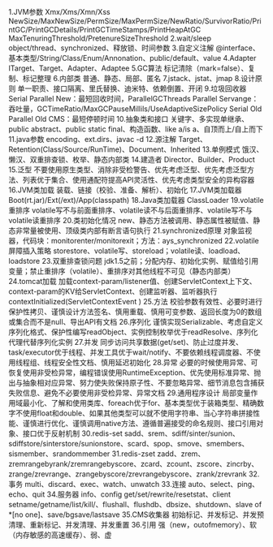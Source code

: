 1.JVM参数
Xmx/Xms/Xmn/Xss
NewSize/MaxNewSize/PermSize/MaxPermSize/NewRatio/SurvivorRatio/PrintGC/PrintGCDetails/PrintGCTimeStamps/PrintHeapAtGC
MaxTenuringThreshold/PretenureSizeThreshold
2.wait/sleep
object/thread、synchronized、释放锁、时间参数
3.自定义注解
@interface、基本类型/String/Class/Enum/Annonation、public/default、value
4.Adapter
ITarget、Target、Adapter、Adaptee
5.GC算法
标记清除（mark=false）、复制、标记整理
6.内部类
普通、静态、局部、匿名
7.jstack、jstat、jmap
8.设计原则
单一职责、接口隔离、里氏替换、迪米特、依赖倒置、开闭
9.垃圾回收器
Serial
Parallel New：最短回收时间，ParallelGCThreads
Parallel Servange：吞吐量，GCTimeRatio/MaxGCPauseMillils/UseAdaptiveSizePolicy
Serial Old
Parallel Old
CMS：最短停顿时间
10.抽象类和接口
关键字、多实现单继承、public abstract、public static final、构造函数、like a/is a、自顶而上/自上而下
11.java参数
encoding、ext.dirs、javac -d
12.源注解
Target、Retention(Class/Source/RunTime)、Document、Inherited
13.单例模式
饿汉、懒汉、双重排查锁、枚举、静态内部类
14.建造者
Director、Builder、Product
15.泛型
不要使用原生类型、消除非受检警告、优先考虑泛型、优先考虑泛型方法、列表优于集合、使用通配符提高API灵活性、优先考虑类型安全的异构容器
16.JVM类加载
装载、链接（校验、准备、解析）、初始化
17.JVM类加载器
Boot(rt.jar)/Ext(/ext)/App(classpath)
18.Java类加载器
ClassLoader
19.volatile重排序
volatile写不与前面重排序、volatile读不与后面重排序、volatile写不与volatile读重排序
20.类初始化情况
new、静态方法被调用、静态属性被赋值、静态非常量被使用、顶级类内部有断言语句执行
21.synchronized原理
对象监视器，代码块：monitorenter/monitorexit；方法：ays_synchronized
22.volatile屏障插入策略
storestore、volatile写、storeload；volatile读、loadload、loadstore
23.双重排查锁问题
jdk1.5之前；分配内存、初始化实例、赋值给引用变量；禁止重排序（volatile）、重排序对其他线程不可见（静态内部类）
24.tomcat加载
加载context-param/listener值、创建ServletContext上下文、context-param的KV给ServletContext、创建监听器、监听器执行contextInitialized(ServletContextEvent )
25.方法
校验参数有效性、必要时进行保护性拷贝、谨慎设计方法签名、慎用重载、慎用可变参数、返回长度为0的数组或集合而不是null、导出API有文档
26.序列化
谨慎实现Serializable、考虑自定义序列化格式、保护性编写readObject、实例控制枚举优于readResolve、序列化代理代替序列化实例
27.并发
同步访问共享数据(get/set)、防止过度并发、task/executor优于线程、并发工具优于wait/notify、不要依赖线程调度器、不使用线程组、线程安全性文档、慎用延迟初始化
28.异常
必要的时候使用异常、可恢复使用非受检异常，编程错误使用RuntimeException、优先使用标准异常、抛出与抽象相对应异常、努力使失败保持原子性、不要忽略异常、细节消息包含捕获失败信息、避免不必要使用非受检异常、异常文档
29.通用程序设计
局部变量作用域最小化、了解和使用类库、foreach优于for、基本类型优于装箱类型、精确数字不使用float和double、如果其他类型可以就不使用字符串、当心字符串拼接性能、谨慎进行优化、谨慎调用native方法、遵循普遍接受的命名规则、接口引用对象、接口优于反射机制
30.redis-set
sadd、srem、sdiff/sinter/sunion、sdiffstore/sinterstore/sunionstore、scard、spop、smove、smembers、sismember、srandommember
31.redis-zset
zadd、zrem、zremrangebyrank/zremrangebyscore、zcard、zcount、zscore、zincrby、zrange/zrevrange、zrangebyscore/zrevrangebyscore、zrank/zrevrank
32.事务
multi、discard、exec、watch、unwatch
33.连接
auto、select、ping、echo、quit
34.服务器
info、config get/set/rewrite/resetstat、client setname/getname/list/kill/、flushall、flushdb、dbsize、shutdown、slave of *[no one]、save/bgsave/lastsave
35.CMS收集器
初始标记、并发标记、并发预清理、重新标记、并发清理、并发重置
36.引用
强（new，outofmemory）、软（内存敏感的高速缓存）、弱、虚